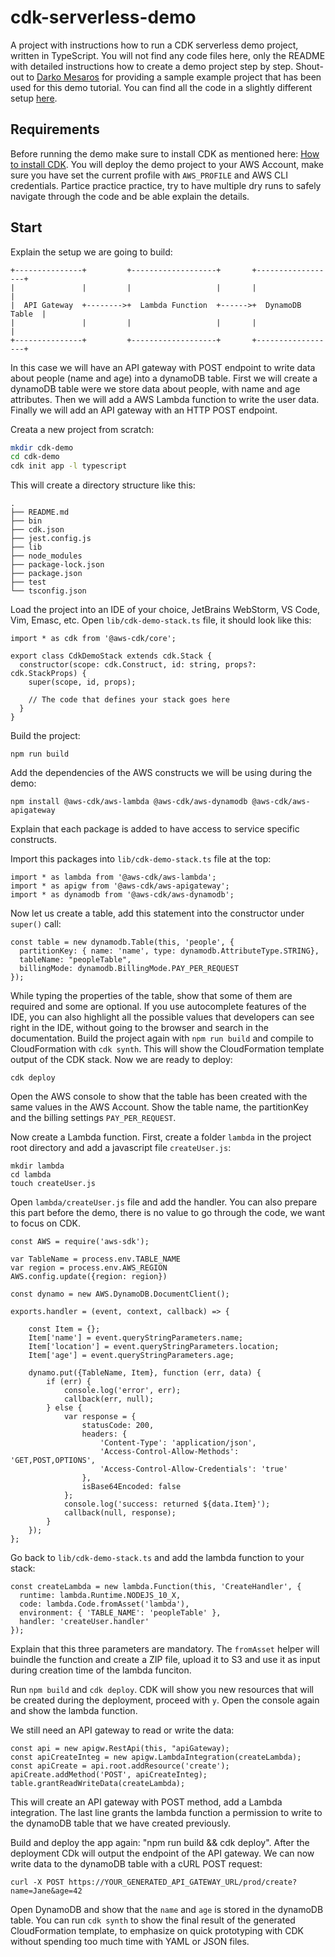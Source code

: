 # cdk-serverless-demo

A project with instructions how to run a CDK serverless demo project, written in TypeScript.
You will not find any code files here, only the README with detailed instructions how to create a demo project step by step.
Shout-out to [Darko Mesaros](https://github.com/darko-mesaros) for providing a sample example project that has been used for this demo tutorial. You can find all the code in a slightly different setup [here](https://github.com/darko-mesaros/aws-cdk-for-serverless).

## Requirements

Before running the demo make sure to install CDK as mentioned here: [How to install CDK](https://github.com/aws/aws-cdk/blob/master/README.md).
You will deploy the demo project to your AWS Account, make sure you have set the current profile with `AWS_PROFILE` and AWS CLI credentials.
Partice practice practice, try to have multiple dry runs to safely navigate through the code and be able explain the details.

## Start

Explain the setup we are going to build:



    +---------------+         +-------------------+       +------------------+
    |               |         |                   |       |                  |
    |  API Gateway  +-------->+  Lambda Function  +------>+  DynamoDB Table  |
    |               |         |                   |       |                  |
    +---------------+         +-------------------+       +------------------+


In this case we will have an API gateway with POST endpoint to write data about people (name and age) into a dynamoDB table.
First we will create a dynamoDB table were we store data about people, with name and age attributes. 
Then we will add a AWS Lambda function to write the user data.
Finally we will add an API gateway with an HTTP POST endpoint.


Creata a new project from scratch:

```sh
mkdir cdk-demo
cd cdk-demo
cdk init app -l typescript
```

This will create a directory structure like this:

```
.
├── README.md
├── bin
├── cdk.json
├── jest.config.js
├── lib
├── node_modules
├── package-lock.json
├── package.json
├── test
└── tsconfig.json
```

Load the project into an IDE of your choice, JetBrains WebStorm, VS Code, Vim, Emasc, etc.
Open `lib/cdk-demo-stack.ts` file, it should look like this:

```
import * as cdk from '@aws-cdk/core';

export class CdkDemoStack extends cdk.Stack {
  constructor(scope: cdk.Construct, id: string, props?: cdk.StackProps) {
    super(scope, id, props);

    // The code that defines your stack goes here
  }
}
```

Build the project:

```
npm run build
```

Add the dependencies of the AWS constructs we will be using during the demo:

```
npm install @aws-cdk/aws-lambda @aws-cdk/aws-dynamodb @aws-cdk/aws-apigateway
```

Explain that each package is added to have access to service specific constructs.

Import this packages into `lib/cdk-demo-stack.ts` file at the top:

```
import * as lambda from '@aws-cdk/aws-lambda';
import * as apigw from '@aws-cdk/aws-apigateway';
import * as dynamodb from '@aws-cdk/aws-dynamodb';
```

Now let us create a table, add this statement into the constructor under `super()` call:

```
const table = new dynamodb.Table(this, 'people', {
  partitionKey: { name: 'name', type: dynamodb.AttributeType.STRING},
  tableName: "peopleTable",
  billingMode: dynamodb.BillingMode.PAY_PER_REQUEST
});
```

While typing the properties of the table, show that some of them are required and some are optional.
If you use autocomplete features of the IDE, you can also highlight all the possible values that developers can see right in the IDE, without going to the browser and search in the documentation.
Build the project again with `npm run build` and compile to CloudFormation with `cdk synth`.
This will show the CloudFormation template output of the CDK stack.
Now we are ready to deploy:

```
cdk deploy
```

Open the AWS console to show that the table has been created with the same values in the AWS Account. Show the table name, the partitionKey and the billing settings `PAY_PER_REQUEST`.

Now create a Lambda function. First, create a folder `lambda` in the project root directory and add a javascript file `createUser.js`:

```
mkdir lambda
cd lambda
touch createUser.js
```

Open `lambda/createUser.js` file and add the handler. You can also prepare this part before the demo, there is no value to go through the code, we want to focus on CDK.

```
const AWS = require('aws-sdk');

var TableName = process.env.TABLE_NAME
var region = process.env.AWS_REGION
AWS.config.update({region: region})

const dynamo = new AWS.DynamoDB.DocumentClient();

exports.handler = (event, context, callback) => {

    const Item = {};
    Item['name'] = event.queryStringParameters.name;
    Item['location'] = event.queryStringParameters.location;
    Item['age'] = event.queryStringParameters.age;

    dynamo.put({TableName, Item}, function (err, data) {
        if (err) {
            console.log('error', err);
            callback(err, null);
        } else {
            var response = {
                statusCode: 200,
                headers: {
                    'Content-Type': 'application/json',
                    'Access-Control-Allow-Methods': 'GET,POST,OPTIONS',
                    'Access-Control-Allow-Credentials': 'true'
                },
                isBase64Encoded: false
            };
            console.log('success: returned ${data.Item}');
            callback(null, response);
        }
    });
};
```

Go back to `lib/cdk-demo-stack.ts` and add the lambda function to your stack:

```
const createLambda = new lambda.Function(this, 'CreateHandler', {
  runtime: lambda.Runtime.NODEJS_10_X,
  code: lambda.Code.fromAsset('lambda'),
  environment: { 'TABLE_NAME': 'peopleTable' },
  handler: 'createUser.handler'
});
```

Explain that this three parameters are mandatory. The `fromAsset` helper will buindle the function and create a ZIP file, upload it to S3 and use it as input during creation time of the lambda funciton.

Run `npm build` and `cdk deploy`. CDK will show you new resources that will be created during the deployment, proceed with `y`. Open the console again and show the lambda function.

We still need an API gateway to read or write the data:

```
const api = new apigw.RestApi(this, "apiGateway);
const apiCreateInteg = new apigw.LambdaIntegration(createLambda);
const apiCreate = api.root.addResource('create');
apiCreate.addMethod('POST', apiCreateInteg);
table.grantReadWriteData(createLambda);
```

This will create an API gateway with POST method, add a Lambda integration. The last line grants the lambda function a permission to write to the dynamoDB table that we have created previously.

Build and deploy the app again: "npm run build && cdk deploy". After the deployment CDk will output the endpoint of the API gateway. We can now write data to the dynamoDB table with a cURL POST request:

```
curl -X POST https://YOUR_GENERATED_API_GATEWAY_URL/prod/create?name=Jane&age=42
```

Open DynamoDB and show that the `name` and `age` is stored in the dynamoDB table. You can run `cdk synth` to show the final result of the generated CloudFormation template, to emphasize on quick prototyping with CDK without spending too much time with YAML or JSON files.
